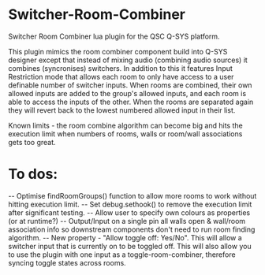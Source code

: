 # Switcher-Room-Combiner
Switcher Room Combiner lua plugin for the QSC Q-SYS platform.

This plugin mimics the room combiner component build into Q-SYS designer except that instead of mixing audio (combining audio sources) it combines (syncronises) switchers.  In addition to this it features Input Restriction mode that allows each room to only have access to a user definable number of switcher inputs.  When rooms are combined, their own allowed inputs are added to the group's allowed inputs, and each room is able to access the inputs of the other.  When the rooms are separated again they will revert back to the lowest numbered allowed input in their list.

Known limits - the room combine algorithm can become big and hits the execution limit when numbers of rooms, walls or room/wall associations gets too great.

# To dos:
-- Optimise findRoomGroups() function to allow more rooms to work without hitting execution limit.
-- Set debug.sethook() to remove the execution limit after significant testing.
-- Allow user to specify own colours as properties (or at runtime?)
-- Output/Input on a single pin all walls open & wall/room association info so downstream components don't need to run room finding algorithm.
-- New property - "Allow toggle off: Yes/No".  This will allow a switcher input that is currently on to be toggled off.  This will also allow you to use the plugin with one input as a toggle-room-combiner, therefore syncing toggle states across rooms.